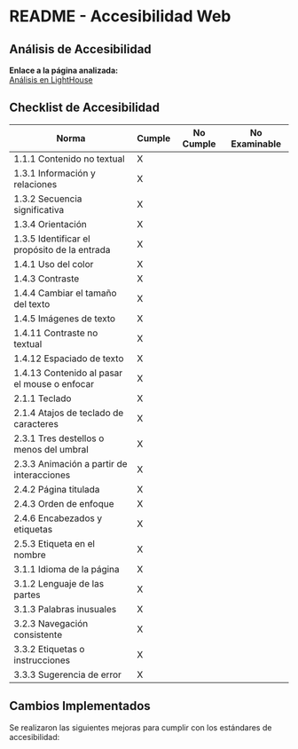 # README - Accesibilidad Web

## Análisis de Accesibilidad

**Enlace a la página analizada:**  
[Análisis en LightHouse](https://pagespeed.web.dev/analysis/https-aaronmarques24-netlify-app-html-galeria/q5eluio5uk?form_factor=desktop&category=performance&category=accessibility&category=best-practices&category=seo&hl=es&utm_source=lh-chrome-ext)

## Checklist de Accesibilidad

|              Norma                          |   Cumple   |   No Cumple   | No Examinable |
|---------------------------------------------|------------|---------------|---------------|
| 1.1.1 Contenido no textual                  |      X     |               |               |
| 1.3.1 Información y relaciones              |      X     |               |               |
| 1.3.2 Secuencia significativa               |      X     |               |               |
| 1.3.4 Orientación                           |      X     |               |               |
| 1.3.5 Identificar el propósito de la entrada|      X     |               |               |
| 1.4.1 Uso del color                         |      X     |               |               |
| 1.4.3 Contraste                             |      X     |               |               |
| 1.4.4 Cambiar el tamaño del texto           |      X     |               |               |
| 1.4.5 Imágenes de texto                     |      X     |               |               |
| 1.4.11 Contraste no textual                 |      X     |               |               |
| 1.4.12 Espaciado de texto                   |      X     |               |               |
| 1.4.13 Contenido al pasar el mouse o enfocar|      X     |               |               |
| 2.1.1 Teclado                               |      X     |               |               |
| 2.1.4 Atajos de teclado de caracteres       |      X     |               |               |
| 2.3.1 Tres destellos o menos del umbral     |      X     |               |               |
| 2.3.3 Animación a partir de interacciones   |      X     |               |               |
| 2.4.2 Página titulada                       |      X     |               |               |
| 2.4.3 Orden de enfoque                      |      X     |               |               |
| 2.4.6 Encabezados y etiquetas               |      X     |               |               |
| 2.5.3 Etiqueta en el nombre                 |      X     |               |               |
| 3.1.1 Idioma de la página                   |      X     |               |               |
| 3.1.2 Lenguaje de las partes                |      X     |               |               |
| 3.1.3 Palabras inusuales                    |      X     |               |               |
| 3.2.3 Navegación consistente                |      X     |               |               |
| 3.3.2 Etiquetas o instrucciones             |      X     |               |               |
| 3.3.3 Sugerencia de error                   |      X     |               |               |

## Cambios Implementados

Se realizaron las siguientes mejoras para cumplir con los estándares de accesibilidad:



